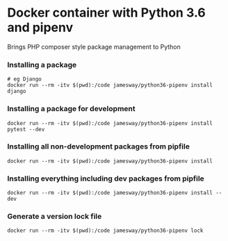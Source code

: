 # Docker container with Python 3.6 and pipenv
Brings PHP composer style package management to Python

### Installing a package
```
# eg Django
docker run --rm -itv $(pwd):/code jamesway/python36-pipenv install django
```

### Installing a package for development
```
docker run --rm -itv $(pwd):/code jamesway/python36-pipenv install pytest --dev
```

### Installing all non-development packages from pipfile
```
docker run --rm -itv $(pwd):/code jamesway/python36-pipenv install
```

### Installing everything including dev packages from pipfile
```
docker run --rm -itv $(pwd):/code jamesway/python36-pipenv install --dev
```

### Generate a version lock file
```
docker run --rm -itv $(pwd):/code jamesway/python36-pipenv lock
```
